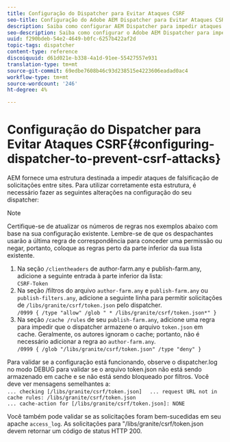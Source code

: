 ```yaml
---
title: Configuração do Dispatcher para Evitar Ataques CSRF
seo-title: Configuração do Adobe AEM Dispatcher para Evitar Ataques CSRF
description: Saiba como configurar AEM Dispatcher para impedir ataques de Permissão de Solicitação entre Sites.
seo-description: Saiba como configurar o Adobe AEM Dispatcher para impedir ataques de Permissão de Solicitação em Sites Cruzados.
uuid: f290bdeb-54e2-4649-b0fc-6257b422af2d
topic-tags: dispatcher
content-type: reference
discoiquuid: d61d021e-b338-4a1d-91ee-55427557e931
translation-type: tm+mt
source-git-commit: 69edbe7608b46c93d238515e4223606eadad0ac4
workflow-type: tm+mt
source-wordcount: '246'
ht-degree: 4%

---
```



# Configuração do Dispatcher para Evitar Ataques CSRF{#configuring-dispatcher-to-prevent-csrf-attacks}

AEM fornece uma estrutura destinada a impedir ataques de falsificação de solicitações entre sites. Para utilizar corretamente esta estrutura, é necessário fazer as seguintes alterações na configuração do seu dispatcher:

>[!NOTE]
>
>Certifique-se de atualizar os números de regras nos exemplos abaixo com base na sua configuração existente. Lembre-se de que os despachantes usarão a última regra de correspondência para conceder uma permissão ou negar, portanto, coloque as regras perto da parte inferior da sua lista existente.

1. Na seção `/clientheaders` de author-farm.any e publish-farm.any, adicione a seguinte entrada à parte inferior da lista:\
   `CSRF-Token`
1. Na seção /filtros do arquivo `author-farm.any` e `publish-farm.any` ou `publish-filters.any`, adicione a seguinte linha para permitir solicitações de `/libs/granite/csrf/token.json` pelo dispatcher.\
   `/0999 { /type "allow" /glob " * /libs/granite/csrf/token.json*" }`
1. Na seção `/cache /rules` de seu `publish-farm.any`, adicione uma regra para impedir que o dispatcher armazene o arquivo `token.json` em cache. Geralmente, os autores ignoram o cache; portanto, não é necessário adicionar a regra ao `author-farm.any`.\
   `/0999 { /glob "/libs/granite/csrf/token.json" /type "deny" }`

Para validar se a configuração está funcionando, observe o dispatcher.log no modo DEBUG para validar se o arquivo token.json não está sendo armazenado em cache e se não está sendo bloqueado por filtros. Você deve ver mensagens semelhantes a:\
`... checking [/libs/granite/csrf/token.json]  `
`... request URL not in cache rules: /libs/granite/csrf/token.json`\
`... cache-action for [/libs/granite/csrf/token.json]: NONE`

Você também pode validar se as solicitações foram bem-sucedidas em seu apache `access_log`. As solicitações para &quot;/libs/granite/csrf/token.json devem retornar um código de status HTTP 200.
